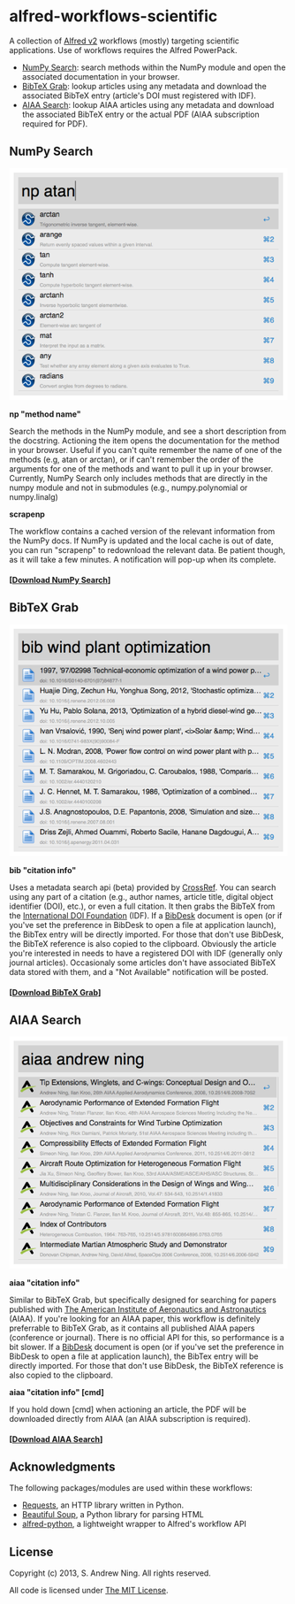alfred-workflows-scientific
===========================

A collection of [Alfred v2](http://www.alfredapp.com) workflows (mostly) targeting scientific applications.  Use of workflows requires the Alfred PowerPack.

- [NumPy Search](#numpy): search methods within the NumPy module and open the associated documentation in your browser.
- [BibTeX Grab](#bibtex): lookup articles using any metadata and download the associated BibTeX entry (article's DOI must registered with IDF).
- [AIAA Search](#aiaa): lookup AIAA articles using any metadata and download the associated BibTeX entry or the actual PDF (AIAA subscription required for PDF).


<a id="numpy"></a>
NumPy Search
------------

![](screenshots/np.tiff)

**np "method name"**

Search the methods in the NumPy module, and see a short description from the docstring. Actioning the item opens the documentation for the method in your browser.  Useful if you can't quite remember the name of one of the methods (e.g, atan or arctan), or if can't remember the order of the arguments for one of the methods and want to pull it up in your browser.  Currently, NumPy Search only includes methods that are directly in the numpy module and not in submodules (e.g., numpy.polynomial or numpy.linalg)

**scrapenp**

The workflow contains a cached version of the relevant information from the NumPy docs.  If NumPy is updated and the local cache is out of date, you can run "scrapenp" to redownload the relevant data.  Be patient though, as it will take a few minutes.  A notification will pop-up when its complete.

#### [[Download NumPy Search](https://github.com/andrewning/alfred-workflows-scientific/raw/master/numpy-search/NumPy%20Search.alfredworkflow)]


<a id="bibtex"></a>
BibTeX Grab
-----------

![](screenshots/bib.tiff)

**bib "citation info"**

Uses a metadata search api (beta) provided by [CrossRef](http://search.labs.crossref.org).  You can search using any part of a citation (e.g., author names, article title, digital object identifier (DOI), etc.), or even a full citation.  It then grabs the BibTeX from the [International DOI Foundation](http://dx.doi.org) (IDF).  If a [BibDesk](http://bibdesk.sourceforge.net) document is open (or if you've set the preference in BibDesk to open a file at application launch), the BibTex entry will be directly imported.  For those that don't use BibDesk, the BibTeX reference is also copied to the clipboard.  Obviously the article you're interested in needs to have a registered DOI with IDF (generally only journal articles).  Occasionaly some articles don't have associated BibTeX data stored with them, and a "Not Available" notification will be posted.

#### [[Download BibTeX Grab](https://github.com/andrewning/alfred-workflows-scientific/raw/master/bibtex-grab/BibTeX%20Grab.alfredworkflow)]


<a id="aiaa"></a>
AIAA Search
-----------

![](screenshots/aiaa.tiff)

**aiaa "citation info"**

Similar to BibTeX Grab, but specifically designed for searching for papers published with [The American Institute of Aeronautics and Astronautics](http://arc.aiaa.org) (AIAA).  If you're looking for an AIAA paper, this workflow is definitely preferrable to BibTeX Grab, as it contains all published AIAA papers (conference or journal).  There is no official API for this, so performance is a bit slower.  If a [BibDesk](http://bibdesk.sourceforge.net) document is open (or if you've set the preference in BibDesk to open a file at application launch), the BibTex entry will be directly imported.  For those that don't use BibDesk, the BibTeX reference is also copied to the clipboard.

**aiaa "citation info" [cmd]**

If you hold down [cmd] when actioning an article, the PDF will be downloaded directly from AIAA (an AIAA subscription is required).

#### [[Download AIAA Search](https://github.com/andrewning/alfred-workflows-scientific/raw/master/aiaa-search/AIAA%20Search.alfredworkflow)]


Acknowledgments
---------------

The following packages/modules are used within these workflows:

- [Requests](http://docs.python-requests.org/en/latest/), an HTTP library written in Python.
- [Beautiful Soup](http://www.crummy.com/software/BeautifulSoup/), a Python library for parsing HTML
- [alfred-python](https://github.com/nikipore/alfred-python), a lightweight wrapper to Alfred's workflow API

License
-------

Copyright (c) 2013, S. Andrew Ning.  All rights reserved.

All code is licensed under [The MIT License](http://opensource.org/licenses/mit-license.php).
